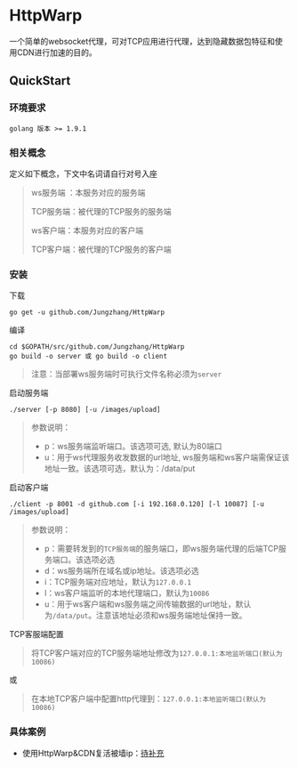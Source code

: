 # HttpWarp

一个简单的websocket代理，可对TCP应用进行代理，达到隐藏数据包特征和使用CDN进行加速的目的。

## QuickStart

### 环境要求

```
golang 版本 >= 1.9.1
```

### 相关概念

定义如下概念，下文中名词请自行对号入座

> ws服务端 ：本服务对应的服务端
> 
> TCP服务端：被代理的TCP服务的服务端
> 
> ws客户端：本服务对应的客户端
> 
> TCP客户端：被代理的TCP服务的客户端

### 安装

下载

```
go get -u github.com/Jungzhang/HttpWarp
```

编译

```
cd $GOPATH/src/github.com/Jungzhang/HttpWarp
go build -o server 或 go build -o client
```
> 注意：当部署ws服务端时可执行文件名称必须为`server`

启动服务端

```
./server [-p 8080] [-u /images/upload]
```
> 参数说明：
> 
>- p：ws服务端监听端口。该选项可选, 默认为80端口
>- u：用于ws代理服务收发数据的url地址, ws服务端和ws客户端需保证该地址一致。该选项可选，默认为：/data/put

启动客户端

```
./client -p 8001 -d github.com [-i 192.168.0.120] [-l 10087] [-u /images/upload]
```

> 参数说明：
> 
>- p：需要转发到的`TCP服务端`的服务端口，即ws服务端代理的后端TCP服务端口。该选项必选
>- d：ws服务端所在域名或ip地址。该选项必选
>- i：TCP服务端对应地址，默认为`127.0.0.1`
>- l：ws客户端监听的本地代理端口，默认为`10086`
>- u：用于ws客户端和ws服务端之间传输数据的url地址，默认为`/data/put`。注意该地址必须和ws服务端地址保持一致。

TCP客服端配置

> 将TCP客户端对应的TCP服务端地址修改为`127.0.0.1:本地监听端口(默认为10086)`

或

> 在本地TCP客户端中配置http代理到：`127.0.0.1:本地监听端口(默认为10086)`

### 具体案例

- 使用HttpWarp&CDN复活被墙ip：[待补充]() 

